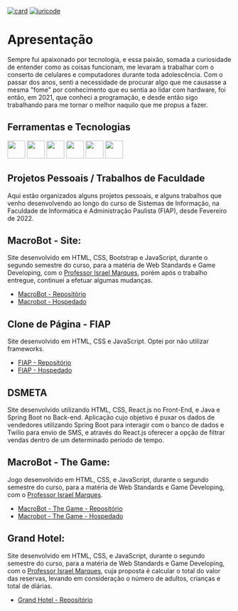[![card](https://github-readme-stats.vercel.app/api?username=bzr-lipe&theme=tokyonight&show_icons=true)](https://github.com/anuraghazra/github-readme-stats)
[![iuricode](https://github-readme-stats.vercel.app/api/top-langs/?username=bzr-lipe&hide=html&layout=compact&theme=tokyonight)](https://github.com/anuraghazra/github-readme-stats)


# Apresentação
  Sempre fui apaixonado por tecnologia, e essa paixão, somada a curiosidade de entender como as coisas funcionam, me levaram a trabalhar com o conserto de celulares e computadores durante toda adolescência.
Com o passar dos anos, senti a necessidade de procurar algo que me causasse a mesma "fome" por conhecimento que eu sentia ao lidar com hardware, foi então, em 2021, que conheci a programação, e desde então sigo trabalhando para me tornar o melhor naquilo que me propus a fazer. 

## Ferramentas e Tecnologias
 <img src="https://cdn.jsdelivr.net/gh/devicons/devicon/icons/html5/html5-original.svg" width="40" height="40"/>  <img src="https://cdn.jsdelivr.net/gh/devicons/devicon/icons/css3/css3-original.svg" width="40" height="40"/>  <img src="https://cdn.jsdelivr.net/gh/devicons/devicon/icons/javascript/javascript-plain.svg" width="40" height="40"/>  <img src="https://cdn.jsdelivr.net/gh/devicons/devicon/icons/react/react-original.svg" width="40" height="40">  <img src="https://cdn.jsdelivr.net/gh/devicons/devicon/icons/java/java-original.svg" width="40" height="40"/>  <img src="https://cdn.jsdelivr.net/gh/devicons/devicon/icons/csharp/csharp-original.svg" width="40" height="40"/>



## Projetos Pessoais / Trabalhos de Faculdade

  Aqui estão organizados alguns projetos pessoais, e alguns trabalhos que venho desenvolvendo ao longo do curso de Sistemas de Informação, na Faculdade de Informática e Administração Paulista (FIAP), desde Fevereiro de 2022.
  

## MacroBot - Site:
  Site desenvolvido em HTML, CSS, Bootstrap e JavaScript, durante o segundo semestre do curso, para a matéria de Web Standards e Game Developing, com o [Professor Israel Marques](https://www.linkedin.com/in/israel-marques-cajai-junior-73b592238/), porém após o trabalho entregue, continuei a efetuar algumas mudanças.

- [MacroBot - Repositório](https://github.com/bzr-lipe/MacroBot) 
- [Macrobot - Hospedado](https://macrobot.netlify.app/)

## Clone de Página - FIAP
  Site desenvolvido em HTML, CSS e JavaScript. Optei por não utilizar frameworks.

- [FIAP - Repositório](https://github.com/bzr-lipe/MacroBot) 
- [FIAP - Hospedado](https://felipe-bezerra-front.vercel.app/)
  
 
## DSMETA
  Site desenvolvido utilizando HTML, CSS, React.js no Front-End, e Java e Spring Boot no Back-end.
  Aplicação cujo objetivo é puxar os dados de vendedores utilizando Spring Boot para interagir com o banco de dados e Twilio para envio de SMS, e através do React.js oferecer a opção de filtrar vendas dentro de um determinado periodo de tempo.
 

## MacroBot - The Game:
  Jogo desenvolvido em HTML, CSS, e JavaScript, durante o segundo semestre do curso, para a matéria de Web Standards e Game Developing, com o [Professor Israel Marques](https://www.linkedin.com/in/israel-marques-cajai-junior-73b592238/).

- [MacroBot - The Game - Repositório](https://github.com/bzr-lipe/MacroBotGAME)
- [Macrobot - The Game - Hospedado](https://macrobot-game.netlify.app/)

## Grand Hotel:
  Site desenvolvido em HTML, CSS, e JavaScript, durante o segundo semestre do curso, para a matéria de Web Standards e Game Developing, com o [Professor Israel Marques](https://www.linkedin.com/in/israel-marques-cajai-junior-73b592238/), cuja proposta é calcular o total do valor das reservas, levando em consideração o número de adultos, crianças e total de diárias.

- [Grand Hotel - Repositório](https://github.com/bzr-lipe/inclitum)



